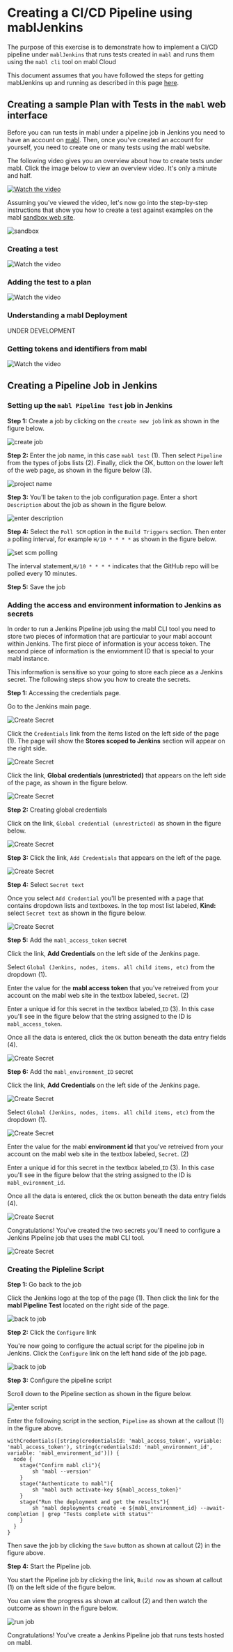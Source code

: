 # Creating a CI/CD Pipeline using mablJenkins

The purpose of this exercise is to demonstrate how to implement a CI/CD
pipeline under `mablJenkins` that runs tests created in `mabl` and runs them using the `mabl cli` tool on mabl Cloud

This document assumes that you have followed the steps for getting mablJenkins up and running as
described in this page [here](README.md).

## Creating a sample Plan with Tests in the `mabl` web interface
Before you can run tests in mabl under a pipeline job in Jenkins you need to have an account on [mabl](https://www.mabl.com). Then, once you've created an account for yourself, you need to create one or many tests using the mabl website.

The following video gives you an overview about how to create tests under mabl. Click the image below to view an overview video. It's only a minute and half.

[![Watch the video](images/yt/easy-setup.png)](https://www.youtube.com/watch?v=pbM8nXYEclM)

Assuming you've viewed the video, let's now go into the step-by-step instructions that show you how to create a test against examples on the mabl [sandbox web site](https://sandbox.mabl.com/).

![sandbox](images/sandbox.png)

### Creating a test

![Watch the video](images/yt/holder-creating-ui-test-trainer.jpg)


### Adding the test to a plan

![Watch the video](images/yt/holder-adding-a-test-to-a-plan.jpg)

### Understanding a mabl Deployment

UNDER DEVELOPMENT

### Getting tokens and identifiers from mabl

![Watch the video](images/yt/holder-getting-tokens-and-identifiers.jpg)

## Creating a Pipeline Job in Jenkins


### Setting up the `mabl Pipeline Test` job in Jenkins

**Step 1:** Create a job by clicking on the `create new job` link as shown in the figure below.

![create job](images/create-job.png)

**Step 2:** Enter the job name, in this case `mabl test` (1). Then select `Pipeline` from the types of jobs lists (2). Finally, click the OK, button on the lower left of the web page, as shown in the figure below (3).

![project name](images/enter-project.png)

**Step 3:** You'll be taken to the job configuration page. Enter a short `Description` about the job as 
shown in the figure below.

![enter description](images/jenkins-description.png)

**Step 4:** Select the `Poll SCM` option in the `Build Triggers` section. Then enter a polling
 interval, for example `H/10 * * * *` as shown in the figure below.

![set scm polling](images/set-polling.png)

The interval statement,`H/10 * * * *` indicates that the GitHub repo will be polled every 10 minutes.

**Step 5:** Save the job

### Adding the access and environment information to Jenkins as secrets

In order to run a Jenkins Pipeline job using the mabl CLI tool you need to store two pieces of information that are particular to your mabl account within Jenkins. The first piece of information is your access token. The second piece of information is the enviornment ID that is special to your mabl instance.

This information is sensitive so your going to store each piece as a Jenkins secret. The following steps show you how to create the secrets.

**Step 1:** Accessing the credentials page.

Go to the Jenkins main page.

![Create Secret](images/create-secret-01.png)

Click the `Credentials` link from the items listed on the left side of the page (1). The page will show the **Stores scoped to Jenkins** section will appear on the right side.

![Create Secret](images/create-secret-02.png)

Click the link, **Global credentials (unrestricted)** that appears on the left side of the page, as shown in the figure below.

![Create Secret](images/create-secret-03.png)

**Step 2:** Creating global credentials

Click on the link, `Global credential (unrestricted)` as shown in the figure below.

![Create Secret](images/create-secret-04.png)

**Step 3:** Click the link, `Add Credentials` that appears on the left of the page.

![Create Secret](images/create-secret-05.png)

**Step 4:** Select `Secret text`

Once you select `Add Credential` you'll be presented with a page that contains dropdown lists and textboxes. In the top most list labeled, **Kind:** select `Secret text` as shown in the figure below.

![Create Secret](images/create-secret-06.png)

**Step 5:** Add the `mabl_access_token` secret

Click the link, **Add Credentials** on the left side of the Jenkins page.

Select `Global (Jenkins, nodes, items. all child items, etc)` from the dropdown (1).

Enter the value for the **mabl access token** that you've retreived from your account on the mabl web site in the textbox labeled, `Secret`. (2)

Enter a unique id for this secret in the textbox labeled,`ID` (3). In this case you'll see in the figure below that the string assigned to the ID is `mabl_access_token`.

Once all the data is entered, click the `OK` button beneath the data entry fields (4).

![Create Secret](images/create-secret-07.png)

**Step 6:** Add the `mabl_environment_ID` secret

Click the link, **Add Credentials** on the left side of the Jenkins page.

![Create Secret](images/create-secret-08.png)

Select `Global (Jenkins, nodes, items. all child items, etc)` from the dropdown (1).

![Create Secret](images/create-secret-09.png)

Enter the value for the mabl **environment id** that you've retreived from your account on the mabl web site in the textbox labeled, `Secret`. (2)

Enter a unique id for this secret in the textbox labeled,`ID` (3). In this case you'll see in the figure below that the string assigned to the ID is `mabl_evironment_id`.

Once all the data is entered, click the `OK` button beneath the data entry fields (4).

![Create Secret](images/create-secret-10.png)

Congratulations! You've created the two secrets you'll need to configure a Jenkins Pipeline job that uses the mabl CLI tool.

![Create Secret](images/create-secret-11.png)


### Creating the Pipleline Script

**Step 1:** Go back to the job

Click the Jenkins logo at the top of the page (1). Then click the link for the **mabl Pipeline Test** located on the right side of the page.

![back to job](images/access-project.png)

**Step 2:** Click the `Configure` link

You're now going to configure the actual script for the pipeline job in Jenkins. Click the `Configure` link on the left hand side of the job page.

![back to job](images/access-configure-proj.png)

**Step 3:** Configure the pipeline script

Scroll down to the Pipeline section as shown in the figure below.

![enter script](images/jenkins-script.jpg)

Enter the following script in the section, `Pipeline` as shown at the callout (1) in the figure above.

```
withCredentials([string(credentialsId: 'mabl_access_token', variable: 'mabl_access_token'), string(credentialsId: 'mabl_environment_id', variable: 'mabl_environment_id')]) {
  node {
    stage("Confirm mabl cli"){
        sh 'mabl --version'
    }
    stage("Authenticate to mabl"){
        sh 'mabl auth activate-key ${mabl_access_token}'
    }
    stage("Run the deployment and get the results"){
        sh 'mabl deployments create -e ${mabl_environment_id} --await-completion | grep "Tests complete with status"'
    }
  }
}
```


Then save the job by clicking the `Save` button as shown at callout (2) in the figure above.

**Step 4:**  Start the Pipeline job.

You start the Pipeline job by clicking the link, `Build now` as shown at callout (1) on the left side of the figure below.
 
You can view the progress as shown at callout (2) and then watch the outcome as shown in the figure below.

![run job](images/build-project.png)


Congratulations! You've create a Jenkins Pipeline job that runs tests hosted on mabl.